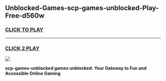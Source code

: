 
## Unblocked-Games-scp-games-unblocked-Play-Free-d560w
<h3>
<a href="https://premium76.site?title=scp-games-unblocked&ref=22A">CLICK TO PLAY</a></h3>
<hr>

<h3>
<a href="https://premium76.site?title=scp-games-unblocked&ref=22A">CLICK 2 PLAY</a>
  
</h3>

<a href="https://premium76.site?title=scp-games-unblocked&ref=22A"><img src="https://clearcache.store/games.png"></a>


**scp-games-unblocked games unblocked: Your Gateway to Fun and Accessible Online Gaming**
